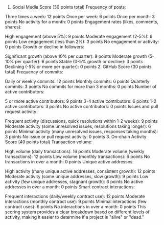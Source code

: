 1. Social Media Score (30 points total)
Frequency of posts:

Three times a week: 12 points
Once per week: 6 points
Once per month: 3 points
No activity for a month: 0 points
Engagement rates (likes, comments, shares):

High engagement (above 5%): 9 points
Moderate engagement (2-5%): 6 points
Low engagement (less than 2%): 3 points
No engagement or activity: 0 points
Growth or decline in followers:

Significant growth (above 10% per quarter): 9 points
Moderate growth (5-10% per quarter): 6 points
Stable (0-5% growth or decline): 3 points
Declining (-5% or more per quarter): 0 points
2. GitHub Score (30 points total)
Frequency of commits:

Daily or weekly commits: 12 points
Monthly commits: 6 points
Quarterly commits: 3 points
No commits for more than 3 months: 0 points
Number of active contributors:

5 or more active contributors: 9 points
3-4 active contributors: 6 points
1-2 active contributors: 3 points
No active contributors: 0 points
Issues and pull request activity:

Frequent activity (discussions, quick resolutions within 1-2 weeks): 9 points
Moderate activity (some unresolved issues, resolutions taking longer): 6 points
Minimal activity (many unresolved issues, responses taking months): 3 points
No issue or pull request activity: 0 points
3. On-chain Activity Score (40 points total)
Transaction volume:

High volume (daily transactions): 16 points
Moderate volume (weekly transactions): 12 points
Low volume (monthly transactions): 6 points
No transactions in over a month: 0 points
Unique active addresses:

High activity (many unique active addresses, consistent growth): 12 points
Moderate activity (some unique addresses, slow growth): 9 points
Low activity (few unique addresses, stagnant growth): 6 points
No active addresses in over a month: 0 points
Smart contract interactions:

Frequent interactions (daily/weekly contract use): 12 points
Moderate interactions (monthly contract use): 9 points
Minimal interactions (few contract uses): 6 points
No interactions in over a month: 0 points
This scoring system provides a clear breakdown based on different levels of activity, making it easier to determine if a project is "alive" or "dead."
